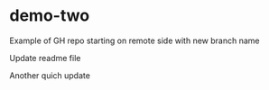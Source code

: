 # demo-two
Example of GH repo starting on remote side with new branch name 

Update readme file

Another quich update  
